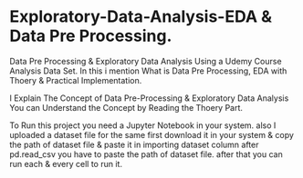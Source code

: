 # Exploratory-Data-Analysis-EDA & Data Pre Processing.

Data Pre Processing & Exploratory Data Analysis Using a Udemy Course Analysis Data Set. In this i mention What is Data Pre Processing, EDA with Thoery & Practical Implementation.

I Explain The Concept of Data Pre-Processing & Exploratory Data Analysis You can Understand the Concept by Reading the Thoery Part.

To Run this project you need a Jupyter Notebook in your system. also I uploaded a dataset file for the same first download it in your system & copy the path of dataset file & paste it in importing dataset column after pd.read_csv you have to paste the path of dataset file. after that you can run each & every cell to run it.



